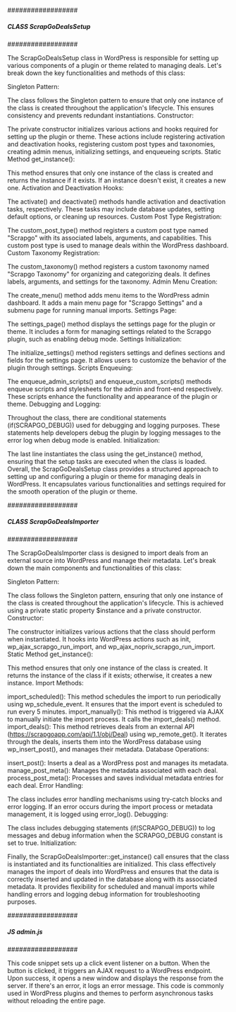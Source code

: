 ##################
##### CLASS ScrapGoDealsSetup
##################

The ScrapGoDealsSetup class in WordPress is responsible for setting up various components of a plugin or theme related to managing deals. Let's break down the key functionalities and methods of this class:

Singleton Pattern:

The class follows the Singleton pattern to ensure that only one instance of the class is created throughout the application's lifecycle. This ensures consistency and prevents redundant instantiations.
Constructor:

The private constructor initializes various actions and hooks required for setting up the plugin or theme. These actions include registering activation and deactivation hooks, registering custom post types and taxonomies, creating admin menus, initializing settings, and enqueueing scripts.
Static Method get_instance():

This method ensures that only one instance of the class is created and returns the instance if it exists. If an instance doesn't exist, it creates a new one.
Activation and Deactivation Hooks:

The activate() and deactivate() methods handle activation and deactivation tasks, respectively. These tasks may include database updates, setting default options, or cleaning up resources.
Custom Post Type Registration:

The custom_post_type() method registers a custom post type named "Scrapgo" with its associated labels, arguments, and capabilities. This custom post type is used to manage deals within the WordPress dashboard.
Custom Taxonomy Registration:

The custom_taxonomy() method registers a custom taxonomy named "Scrapgo Taxonomy" for organizing and categorizing deals. It defines labels, arguments, and settings for the taxonomy.
Admin Menu Creation:

The create_menu() method adds menu items to the WordPress admin dashboard. It adds a main menu page for "Scrapgo Settings" and a submenu page for running manual imports.
Settings Page:

The settings_page() method displays the settings page for the plugin or theme. It includes a form for managing settings related to the Scrapgo plugin, such as enabling debug mode.
Settings Initialization:

The initialize_settings() method registers settings and defines sections and fields for the settings page. It allows users to customize the behavior of the plugin through settings.
Scripts Enqueuing:

The enqueue_admin_scripts() and enqueue_custom_scripts() methods enqueue scripts and stylesheets for the admin and front-end respectively. These scripts enhance the functionality and appearance of the plugin or theme.
Debugging and Logging:

Throughout the class, there are conditional statements (if(SCRAPGO_DEBUG)) used for debugging and logging purposes. These statements help developers debug the plugin by logging messages to the error log when debug mode is enabled.
Initialization:

The last line instantiates the class using the get_instance() method, ensuring that the setup tasks are executed when the class is loaded.
Overall, the ScrapGoDealsSetup class provides a structured approach to setting up and configuring a plugin or theme for managing deals in WordPress. It encapsulates various functionalities and settings required for the smooth operation of the plugin or theme.

##################
##### CLASS ScrapGoDealsImporter
##################

The ScrapGoDealsImporter class is designed to import deals from an external source into WordPress and manage their metadata. Let's break down the main components and functionalities of this class:

Singleton Pattern:

The class follows the Singleton pattern, ensuring that only one instance of the class is created throughout the application's lifecycle. This is achieved using a private static property $instance and a private constructor.
Constructor:

The constructor initializes various actions that the class should perform when instantiated.
It hooks into WordPress actions such as init, wp_ajax_scrapgo_run_import, and wp_ajax_nopriv_scrapgo_run_import.
Static Method get_instance():

This method ensures that only one instance of the class is created.
It returns the instance of the class if it exists; otherwise, it creates a new instance.
Import Methods:

import_scheduled(): This method schedules the import to run periodically using wp_schedule_event. It ensures that the import event is scheduled to run every 5 minutes.
import_manually(): This method is triggered via AJAX to manually initiate the import process. It calls the import_deals() method.
import_deals(): This method retrieves deals from an external API (https://scrapgoapp.com/api/1.1/obj/Deal) using wp_remote_get(). It iterates through the deals, inserts them into the WordPress database using wp_insert_post(), and manages their metadata.
Database Operations:

insert_post(): Inserts a deal as a WordPress post and manages its metadata.
manage_post_meta(): Manages the metadata associated with each deal.
process_post_meta(): Processes and saves individual metadata entries for each deal.
Error Handling:

The class includes error handling mechanisms using try-catch blocks and error logging. If an error occurs during the import process or metadata management, it is logged using error_log().
Debugging:

The class includes debugging statements (if(SCRAPGO_DEBUG)) to log messages and debug information when the SCRAPGO_DEBUG constant is set to true.
Initialization:

Finally, the ScrapGoDealsImporter::get_instance() call ensures that the class is instantiated and its functionalities are initialized.
This class effectively manages the import of deals into WordPress and ensures that the data is correctly inserted and updated in the database along with its associated metadata. It provides flexibility for scheduled and manual imports while handling errors and logging debug information for troubleshooting purposes.

##################
##### JS admin.js
##################

This code snippet sets up a click event listener on a button. When the button is clicked, it triggers an AJAX request to a WordPress endpoint. Upon success, it opens a new window and displays the response from the server. If there's an error, it logs an error message. This code is commonly used in WordPress plugins and themes to perform asynchronous tasks without reloading the entire page.
